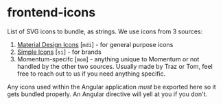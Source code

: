 # frontend-icons

List of SVG icons to bundle, as strings. We use icons from 3 sources:

1. [Material Design Icons](https://pictogrammers.com/library/mdi/) [`mdi`] - for general purpose icons
2. [Simple Icons](https://simpleicons.org/) [`si`] - for brands
3. Momentum-specifc [`mom`] - anything unique to Momentum or not handled by the other two sources. Usually made by Traz or Tom, feel free
   to reach out to us if you need anything specific.

Any icons used within the Angular application _must_ be exported here so
it gets bundled properly. An Angular directive will yell at you if you don't.
